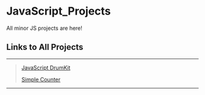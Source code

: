 # JavaScript_Projects
All minor JS projects are here!



## Links to All Projects 
<hr>

> [JavaScript DrumKit](https://drumkitusingjavascript.netlify.app/)
>
> [Simple Counter](https://rowcounterusingjs.netlify.app/)
>
> 
>
>

<hr>
